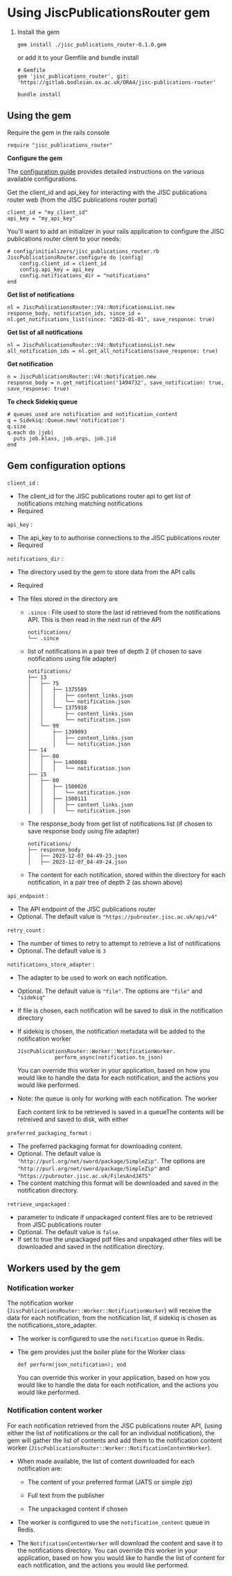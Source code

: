 # Using JiscPublicationsRouter gem

1. Install the gem

   ```
   gem install ./jisc_publications_router-0.1.0.gem
   ```

   or add it to your Gemfile and bundle install

   ```
   # Gemfile
   gem 'jisc_publications_router', git: 'https://gitlab.bodleian.ox.ac.uk/ORA4/jisc-publications-router'
   ```

   ```
   bundle install
   ```


## Using the gem

Require the gem in the rails console

```
require "jisc_publications_router"
```

**Configure the gem**

The [configuration guide](#gem-configuration-options) provides detailed instructions on the various available configurations.

Get the client_id and api_key for interacting with the JISC publications router web (from the JISC publications router portal)

```
client_id = "my_client_id"
api_key = "my_api_key"
```
You'll want to add an initializer in your rails application to configure the JISC publications router client to your needs:

```
# config/initializers/jisc_publications_router.rb
JiscPublicationsRouter.configure do |config|
    config.client_id = client_id
    config.api_key = api_key
    config.notifications_dir = "notifications"
end
```

**Get list of notifications**

```
nl = JiscPublicationsRouter::V4::NotificationsList.new
response_body, notification_ids, since_id = nl.get_notifications_list(since: "2023-01-01", save_response: true)
```

**Get list of all notifications**

```
nl = JiscPublicationsRouter::V4::NotificationsList.new
all_notification_ids = nl.get_all_notifications(save_response: true)
```

**Get notification**

```
n = JiscPublicationsRouter::V4::Notification.new
response_body = n.get_notification('1494732', save_notification: true, save_response: true)
```

**To check Sidekiq queue**

```
# queues used are notification and notification_content
q = Sidekiq::Queue.new('notification')
q.size
q.each do |job|
  puts job.klass, job.args, job.jid
end
```

## Gem configuration options
`client_id` : 

* The client_id for the JISC publications router api to get list of notifications mtching matching notifications
* Required

`api_key` : 

* The api_key to to authorise connections to the JISC publications router
* Required

`notifications_dir` :

* The directory used by the gem to store data from the API calls 

* Required

* The files stored in the directory are

  * `.since` : File used to store the last id retrieved from the notifications API. This is then read in the next run of the API

    ```
    notifications/
    └── .since
    ```

  * list of notifications in a pair tree of depth 2 (if chosen to save notifications using file adapter)

    ```
    notifications/
    ├── 13
    │   ├── 75
    │   │   ├── 1375589
    │   │   │   ├── content_links.json
    │   │   │   └── notification.json
    │   │   └── 1375918
    │   │       ├── content_links.json
    │   │       └── notification.json
    │   └── 99
    │       ├── 1399093
    │       │   ├── content_links.json
    │       │   └── notification.json
    ├── 14
    │   ├── 00
    │   │   ├── 1400088
    │   │   │   └── notification.json
    ├── 15
    │   ├── 00
    │   │   ├── 1500020
    │   │   │   └── notification.json
    │   │   ├── 1500111
    │   │   │   ├── content_links.json
    │   │   │   └── notification.json
    ```

  * The response_body from get list of notifications list (if chosen to save response body using file adapter)

    ```
    notifications/
    ├── response_body
    │   ├── 2023-12-07_04-49-23.json
    │   ├── 2023-12-07_04-49-24.json
    ```

  * The content for each notification, stored within the directory for each notification,  in a pair tree of depth 2 (as shown above)

`api_endpoint` : 

* The API endpoint of the JISC publications router 
* Optional. The default value is `"https://pubrouter.jisc.ac.uk/api/v4"`

`retry_count` :

* The number of times to retry to attempt to retrieve a list of notifications
* Optional. The default value is `3`

`notifications_store_adapter` :

* The adapter to be used to work on each notification. 

* Optional. The default value is `"file"`. The options are `"file"` and `"sidekiq"`

* If file is chosen, each notification will be saved to disk in the notification directory

* If sidekiq is chosen, the notification metadata will be added to the notification worker

  ```
  JiscPublicationsRouter::Worker::NotificationWorker.
              perform_async(notification.to_json)
  ```

  You can override this worker in your application, based on how you would like to handle the data for each notification, and the actions you would like performed. 

* Note: the queue is only for working with each notification. The worker 

  Each content link to be retrieved is saved in a queueThe contents will be retreived and saved to disk, with either 

`preferred_packaging_format` :

* The preferred packaging format for downloading content. 
* Optional. The default value is `"http://purl.org/net/sword/package/SimpleZip"`. The options are `"http://purl.org/net/sword/package/SimpleZip"` and `"https://pubrouter.jisc.ac.uk/FilesAndJATS"`
* The content matching this format will be downloaded and saved in the notification directory. 

`retrieve_unpackaged` : 

* parameter to indicate if unpackaged content files are to be retrieved from JISC publications router
* Optional. The default value is `false`. 
* If set to true the unpackaged pdf files and unpakaged other files will be downloaded and saved in the notification directory.

## Workers used by the gem

### Notification worker

The notification worker (`JiscPublicationsRouter::Worker::NotificationWorker`) will receive the data for each notification, from the notification list, if sidekiq is chosen as the notifications_store_adapter.  

* The worker is configured to use the `notification` queue in Redis.


* The gem provides just the boiler plate for the Worker class

  ```
  def perform(json_notification); end
  ```

  You can override this worker in your application, based on how you would like to handle the data for each notification, and the actions you would like performed. 

### Notification content worker

For each notification retrieved from the JISC publications router API, (using either the list of notifications or the call for an individual notification), the gem will gather the list of contents and add them to the notification content worker (`JiscPublicationsRouter::Worker::NotificationContentWorker`).

* When made available, the list of content downloaded for each notification are:

  * The content of your preferred format (JATS or simple zip)

  * Full text from the publisher

  * The unpackaged content if chosen

* The worker is configured to use the `notification_content` queue in Redis.

* The `NotificationContentWorker` will download the content and save it to the notifications directory. You can override this worker in your application, based on how you would like to handle the list of content for each notification, and the actions you would like performed. 
